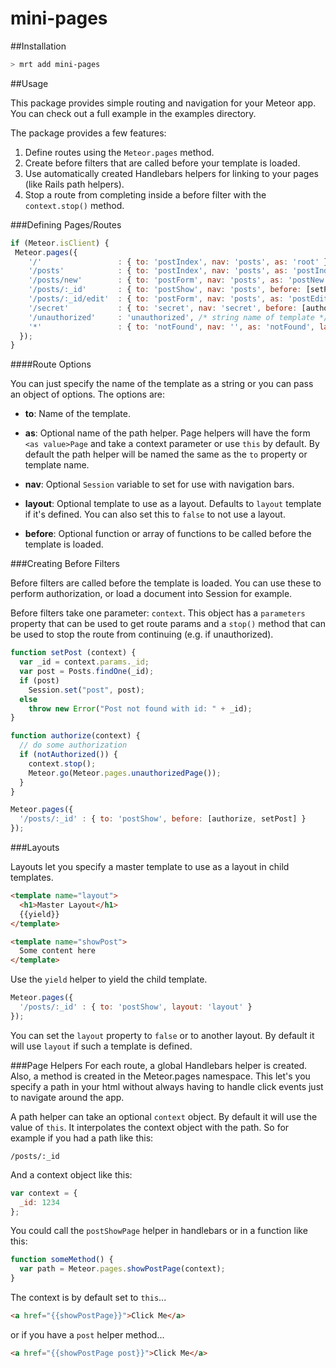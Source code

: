 mini-pages
============

##Installation

```bash
> mrt add mini-pages
```

##Usage

This package provides simple routing and navigation for your Meteor app. You can
check out a full example in the examples directory.

The package provides a few features:

1. Define routes using the `Meteor.pages` method.
2. Create before filters that are called before your template is loaded.
3. Use automatically created Handlebars helpers for linking to your pages (like
   Rails path helpers).
4. Stop a route from completing inside a before filter with the `context.stop()`
   method.

###Defining Pages/Routes

```javascript
if (Meteor.isClient) {
 Meteor.pages({
    '/'                 : { to: 'postIndex', nav: 'posts', as: 'root' },
    '/posts'            : { to: 'postIndex', nav: 'posts', as: 'postIndex' },
    '/posts/new'        : { to: 'postForm', nav: 'posts', as: 'postNew' },
    '/posts/:_id'       : { to: 'postShow', nav: 'posts', before: [setPost] },
    '/posts/:_id/edit'  : { to: 'postForm', nav: 'posts', as: 'postEdit', before: [setPost] },
    '/secret'           : { to: 'secret', nav: 'secret', before: [authorize] },
    '/unauthorized'     : 'unauthorized', /* string name of template */
    '*'                 : { to: 'notFound', nav: '', as: 'notFound', layout: 'notFoundLayout' }
  });
}
```

####Route Options

You can just specify the name of the template as a string or you can pass an
object of options. The options are:

* **to**: Name of the template.

* **as**: Optional name of the path helper. Page helpers will have the form
  `<as value>Page` and take a context parameter or use `this` by default. By
  default the path helper will be named the same as the `to` property or
  template name.

* **nav**: Optional `Session` variable to set for use with navigation bars.

* **layout**: Optional template to use as a layout. Defaults to `layout`
  template if it's defined. You can also set this to `false` to not use a
  layout.

* **before**: Optional function or array of functions to be called before the
  template is loaded.

###Creating Before Filters

Before filters are called before the template is loaded. You can use these to
perform authorization, or load a document into Session for example.

Before filters take one parameter: `context`. This object has a `parameters`
property that can be used to get route params and a `stop()` method that can be
used to stop the route from continuing (e.g. if unauthorized).

```javascript
function setPost (context) {
  var _id = context.params._id;
  var post = Posts.findOne(_id);
  if (post)
    Session.set("post", post);
  else
    throw new Error("Post not found with id: " + _id);
}

function authorize(context) {
  // do some authorization
  if (notAuthorized()) {
    context.stop();
    Meteor.go(Meteor.pages.unauthorizedPage());
  }
}

Meteor.pages({
  '/posts/:_id' : { to: 'postShow', before: [authorize, setPost] }
});
```

###Layouts

Layouts let you specify a master template to use as a layout in child templates.

```html
<template name="layout">
  <h1>Master Layout</h1>
  {{yield}}
</template>

<template name="showPost">
  Some content here
</template>
```
Use the `yield` helper to yield the child template.

```javascript
Meteor.pages({
  '/posts/:_id' : { to: 'postShow', layout: 'layout' }
});
```

You can set the `layout` property to `false` or to another layout. By default it
will use `layout` if such a template is defined.

###Page Helpers
For each route, a global Handlebars helper is created. Also, a method is created
in the Meteor.pages namespace. This let's you specify a path in your html
without always having to handle click events just to navigate around the app.

A path helper can take an optional `context` object. By default it will use the
value of `this`. It interpolates the context object with the path. So for
example if you had a path like this:

`/posts/:_id`

And a context object like this:

```javascript
var context = {
  _id: 1234
};
```

You could call the `postShowPage` helper in handlebars or in a function like
this:

```javascript
function someMethod() {
  var path = Meteor.pages.showPostPage(context);
}
```

The context is by default set to `this`...
```html
<a href="{{showPostPage}}">Click Me</a>
```

or if you have a `post` helper method...

```html
<a href="{{showPostPage post}}">Click Me</a>
```
